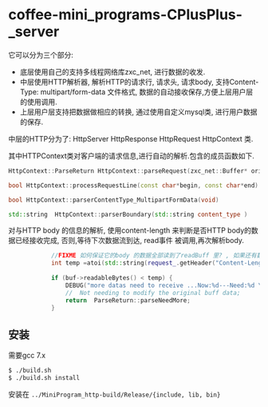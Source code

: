 # coffee-mini_programs-CPlusPlus-_server

它可以分为三个部分: 

- 底层使用自己的支持多线程网络库zxc_net, 进行数据的收发. 
- 中层使用HTTP解析器, 解析HTTP的请求行, 请求头, 请求body, 支持Content-Type: multipart/form-data 文件格式, 数据的自动接收保存,方便上层用户层的使用调用. 
- 上层用户层支持把数据做相应的转换, 通过使用自定义mysql类, 进行用户数据的保存.

中层的HTTP分为了: HttpServer HttpResponse  HttpRequest  HttpContext 类. 

其中HTTPContext类对客户端的请求信息,进行自动的解析.包含的成员函数如下. 
```C++
HttpContext::ParseReturn HttpContext::parseRequest(zxc_net::Buffer* original_buf)

bool HttpContext::processRequestLine(const char*begin, const char*end)

bool HttpContext::parserContentType_MultipartFormData(void)

std::string  HttpContext::parserBoundary(std::string content_type ) 

```

对与HTTP body 的信息的解析, 使用content-length 来判断是否HTTP body的数据已经接收完成, 否则,等待下次数据流到达, read事件
被调用,再次解析body. 
```C++
			//FIXME 如何保证它的body 的数据全部读到了readBuff 里? , 如果还有数据在路上该怎么办 ? 
			int temp =atoi(std::string(request_.getHeader("Content-Length") != std::string("") ? request_.getHeader("Content-Length") : request_.getHeader("content-length")).c_str() );
			
			if (buf->readableBytes() < temp) {
				DEBUG("more datas need to receive ...Now:%d---Need:%d \n",buf->readableBytes(),temp);
				//  Not needing to modify the original buff data;
				return  ParseReturn::parseNeedMore;
			}

```

## 安装
需要gcc 7.x

```sh
$ ./build.sh 
$ ./build.sh install

```
安装在 `../MiniProgram_http-build/Release/{include, lib, bin}`


